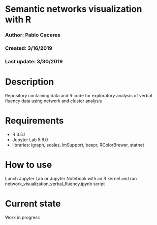 # Semantic networks visualization with R 
### Author: Pablo Caceres
### Created: 3/16/2019  
### Last update: 3/30/2019  

# Description
Repository containing data and R code for exploratory analysis of verbal fluency data using network and cluster analysis

# Requirements
- R 3.5.1 
- Jupyter Lab 5.6.0 
- libraries: igraph, scales, lmSupport, beepr, RColorBrewer, statnet

# How to use
Lunch Jupyter Lab or Jupyter Notebook with an R kernel and run network_visualization_verbal_fluency.ipynb script

# Current state
Work in progress  
